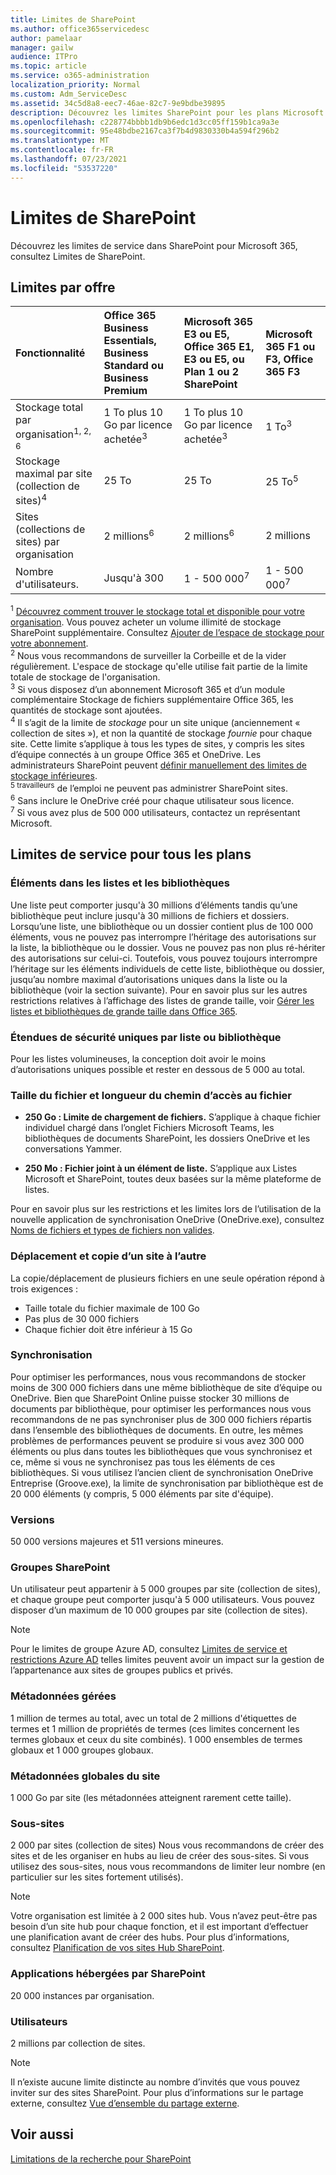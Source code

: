 ```yaml
---
title: Limites de SharePoint
ms.author: office365servicedesc
author: pamelaar
manager: gailw
audience: ITPro
ms.topic: article
ms.service: o365-administration
localization_priority: Normal
ms.custom: Adm_ServiceDesc
ms.assetid: 34c5d8a8-eec7-46ae-82c7-9e9bdbe39895
description: Découvrez les limites SharePoint pour les plans Microsoft 365 et autonomes.
ms.openlocfilehash: c228774bbbb1db9b6edc1d3cc05ff159b1ca9a3e
ms.sourcegitcommit: 95e48bdbe2167ca3f7b4d9830330b4a594f296b2
ms.translationtype: MT
ms.contentlocale: fr-FR
ms.lasthandoff: 07/23/2021
ms.locfileid: "53537220"
---
```

# <a name="sharepoint-limits"></a>Limites de SharePoint

Découvrez les limites de service dans SharePoint pour Microsoft 365, consultez Limites de SharePoint.
  
## <a name="limits-by-plan"></a>Limites par offre 

| Fonctionnalité | Office 365 Business Essentials, Business Standard ou Business Premium | Microsoft 365 E3 ou E5, Office 365 E1, E3 ou E5, ou Plan 1 ou 2 SharePoint | Microsoft 365 F1 ou F3, Office 365 F3 |
|:-----|:-----|:-----|:-----|
|Stockage total par organisation<sup>1, 2, 6</sup> <br/> |1 To plus 10 Go par licence achetée<sup>3</sup>  <br/> |1 To plus 10 Go par licence achetée<sup>3</sup> <br/> |1 To<sup>3</sup> <br/> |
|Stockage maximal par site (collection de sites)<sup>4</sup><br/> |25 To <br/> |25 To <br/> |25 To<sup>5</sup> <br/> |
|Sites (collections de sites) par organisation  <br/> |2 millions<sup>6</sup> <br/> |2 millions<sup>6</sup> <br/> |2 millions<br/> |
|Nombre d'utilisateurs.  <br/> |Jusqu'à 300  <br/> |1 - 500 000<sup>7</sup> <br/> |1 - 500 000<sup>7</sup> <br/> |
   
<sup>1</sup> [Découvrez comment trouver le stockage total et disponible pour votre organisation](/sharepoint/manage-site-collection-storage-limits). Vous pouvez acheter un volume illimité de stockage SharePoint supplémentaire. Consultez [Ajouter de l’espace de stockage pour votre abonnement](/office365/admin/subscriptions-and-billing/add-storage-space). 
<br/><sup>2</sup> Nous vous recommandons de surveiller la Corbeille et de la vider régulièrement. L'espace de stockage qu'elle utilise fait partie de la limite totale de stockage de l'organisation. 
<br/> <sup>3</sup> Si vous disposez d’un abonnement Microsoft 365 et d’un module complémentaire Stockage de fichiers supplémentaire Office 365, les quantités de stockage sont ajoutées. 
<br/> <sup>4</sup> Il s’agit de la limite de *stockage* pour un site unique (anciennement « collection de sites »), et non la quantité de stockage *fournie* pour chaque site. Cette limite s’applique à tous les types de sites, y compris les sites d’équipe connectés à un groupe Office 365 et OneDrive. Les administrateurs SharePoint peuvent [définir manuellement des limites de stockage inférieures](/sharepoint/manage-site-collection-storage-limits#manage-individual-site-storage-limits). 
<br/> <sup>5 travailleurs</sup> de l’emploi ne peuvent pas administrer SharePoint sites. 
<br/> <sup>6</sup> Sans inclure le OneDrive créé pour chaque utilisateur sous licence. 
<br/> <sup>7</sup> Si vous avez plus de 500 000 utilisateurs, contactez un représentant Microsoft. 
  
## <a name="service-limits-for-all-plans"></a>Limites de service pour tous les plans

### <a name="items-in-lists-and-libraries"></a>Éléments dans les listes et les bibliothèques

Une liste peut comporter jusqu'à 30 millions d’éléments tandis qu’une bibliothèque peut inclure jusqu'à 30 millions de fichiers et dossiers. Lorsqu’une liste, une bibliothèque ou un dossier contient plus de 100 000 éléments, vous ne pouvez pas interrompre l’héritage des autorisations sur la liste, la bibliothèque ou le dossier. Vous ne pouvez pas non plus ré-hériter des autorisations sur celui-ci. Toutefois, vous pouvez toujours interrompre l’héritage sur les éléments individuels de cette liste, bibliothèque ou dossier, jusqu’au nombre maximal d’autorisations uniques dans la liste ou la bibliothèque (voir la section suivante). Pour en savoir plus sur les autres restrictions relatives à l’affichage des listes de grande taille, voir [Gérer les listes et bibliothèques de grande taille dans Office 365](https://support.office.com/article/b4038448-ec0e-49b7-b853-679d3d8fb784).

### <a name="unique-security-scopes-per-list-or-library"></a>Étendues de sécurité uniques par liste ou bibliothèque

Pour les listes volumineuses, la conception doit avoir le moins d’autorisations uniques possible et rester en dessous de 5 000 au total.

### <a name="file-size-and-file-path-length"></a>Taille du fichier et longueur du chemin d’accès au fichier

- **250 Go : Limite de chargement de fichiers.** S’applique à chaque fichier individuel chargé dans l’onglet Fichiers Microsoft Teams, les bibliothèques de documents SharePoint, les dossiers OneDrive et les conversations Yammer.

- **250 Mo : Fichier joint à un élément de liste.** S’applique aux Listes Microsoft et SharePoint, toutes deux basées sur la même plateforme de listes.

Pour en savoir plus sur les restrictions et les limites lors de l’utilisation de la nouvelle application de synchronisation OneDrive (OneDrive.exe), consultez [Noms de fichiers et types de fichiers non valides](https://support.office.com/article/64883a5d-228e-48f5-b3d2-eb39e07630fa).

### <a name="moving-and-copying-across-sites"></a>Déplacement et copie d’un site à l’autre

La copie/déplacement de plusieurs fichiers en une seule opération répond à trois exigences :

- Taille totale du fichier maximale de 100 Go
- Pas plus de 30 000 fichiers
- Chaque fichier doit être inférieur à 15 Go

### <a name="sync"></a>Synchronisation

Pour optimiser les performances, nous vous recommandons de stocker moins de 300 000 fichiers dans une même bibliothèque de site d’équipe ou OneDrive. Bien que SharePoint Online puisse stocker 30 millions de documents par bibliothèque, pour optimiser les performances nous vous recommandons de ne pas synchroniser plus de 300 000 fichiers répartis dans l’ensemble des bibliothèques de documents. En outre, les mêmes problèmes de performances peuvent se produire si vous avez 300 000 éléments ou plus dans toutes les bibliothèques que vous synchronisez et ce, même si vous ne synchronisez pas tous les éléments de ces bibliothèques. Si vous utilisez l’ancien client de synchronisation OneDrive Entreprise (Groove.exe), la limite de synchronisation par bibliothèque est de 20 000 éléments (y compris, 5 000 éléments par site d'équipe).

### <a name="versions"></a>Versions

50 000 versions majeures et 511 versions mineures.

### <a name="sharepoint-groups"></a>Groupes SharePoint

Un utilisateur peut appartenir à 5 000 groupes par site (collection de sites), et chaque groupe peut comporter jusqu'à 5 000 utilisateurs. Vous pouvez disposer d’un maximum de 10 000 groupes par site (collection de sites).

> [!NOTE]
> Pour le limites de groupe Azure AD, consultez [Limites de service et restrictions Azure AD](/azure/active-directory/users-groups-roles/directory-service-limits-restrictions) telles limites peuvent avoir un impact sur la gestion de l’appartenance aux sites de groupes publics et privés.

### <a name="managed-metadata"></a>Métadonnées gérées

1 million de termes au total, avec un total de 2 millions d'étiquettes de termes et 1 million de propriétés de termes (ces limites concernent les termes globaux et ceux du site combinés). 1 000 ensembles de termes globaux et 1 000 groupes globaux.

### <a name="overall-site-metadata"></a>Métadonnées globales du site

1 000 Go par site (les métadonnées atteignent rarement cette taille).

### <a name="subsites"></a>Sous-sites

2 000 par sites (collection de sites) Nous vous recommandons de créer des sites et de les organiser en hubs au lieu de créer des sous-sites. Si vous utilisez des sous-sites, nous vous recommandons de limiter leur nombre (en particulier sur les sites fortement utilisés).

> [!NOTE]
> Votre organisation est limitée à 2 000 sites hub. Vous n’avez peut-être pas besoin d’un site hub pour chaque fonction, et il est important d’effectuer une planification avant de créer des hubs. Pour plus d’informations, consultez [Planification de vos sites Hub SharePoint](/sharepoint/planning-hub-sites).

### <a name="sharepoint-hosted-applications"></a>Applications hébergées par SharePoint

20 000 instances par organisation.

### <a name="users"></a>Utilisateurs

2 millions par collection de sites.

> [!NOTE]
> Il n’existe aucune limite distincte au nombre d’invités que vous pouvez inviter sur des sites SharePoint. Pour plus d’informations sur le partage externe, consultez [Vue d’ensemble du partage externe](/sharepoint/external-sharing-overview).

## <a name="see-also"></a>Voir aussi

[Limitations de la recherche pour SharePoint](/sharepoint/search-limits)